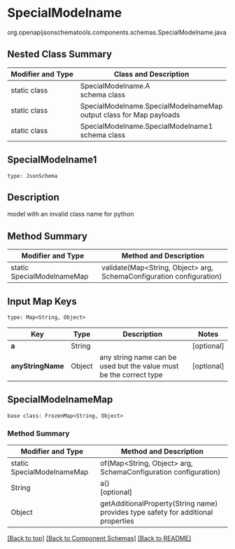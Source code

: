 # SpecialModelname
org.openapijsonschematools.components.schemas.SpecialModelname.java

## Nested Class Summary
| Modifier and Type | Class and Description |
| ----------------- | ---------------------- |
| static class | SpecialModelname.A<br> schema class |
| static class | SpecialModelname.SpecialModelnameMap<br> output class for Map payloads |
| static class | SpecialModelname.SpecialModelname1<br> schema class |

## SpecialModelname1
```
type: JsonSchema
```

## Description
model with an invalid class name for python

## Method Summary
| Modifier and Type | Method and Description |
| ----------------- | ---------------------- |
| static SpecialModelnameMap | validate(Map<String, Object> arg, SchemaConfiguration configuration) |

## Input Map Keys
```
type: Map<String, Object>
```
Key | Type |  Description | Notes
------------ | ------------- | ------------- | -------------
**a** | String |  | [optional]
**anyStringName** | Object | any string name can be used but the value must be the correct type | [optional]

## SpecialModelnameMap
```
base class: FrozenMap<String, Object>
```

### Method Summary
| Modifier and Type | Method and Description |
| ----------------- | ---------------------- |
| static SpecialModelnameMap | of(Map<String, Object> arg, SchemaConfiguration configuration) |
| String | a()<br>[optional] |
| Object | getAdditionalProperty(String name)<br>provides type safety for additional properties |

[[Back to top]](#top) [[Back to Component Schemas]](../../../README.md#Component-Schemas) [[Back to README]](../../../README.md)
